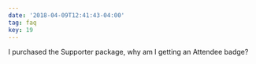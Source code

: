 ```yaml
---
date: '2018-04-09T12:41:43-04:00'
tag: faq
key: 19
---
```

I purchased the Supporter package, why am I getting an Attendee badge?
